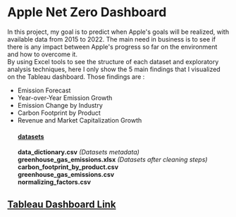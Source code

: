 # Apple Net Zero Dashboard

In this project, my goal is to predict when Apple's goals will be realized, with available data from 2015 to 2022. The main need in business is to see if there is any impact between Apple's progress so far on the environment and how to overcome it.  
By using Excel tools to see the structure of each dataset and exploratory analysis techniques, here I only show the 5 main findings that I visualized on the Tableau dashboard. Those findings are :  
- Emission Forecast
- Year-over-Year Emission Growth
- Emission Change by Industry
- Carbon Footprint by Product
- Revenue and Market Capitalization Growth  
  #### <a href="https://github.com/alanmaulanaa/applenetzero/tree/main/datasets" />datasets</a>  
  **data_dictionary.csv** *(Datasets metadata)*  
  **greenhouse_gas_emissions.xlsx** *(Datasets after cleaning steps)*  
  **carbon_footprint_by_product.csv**  
  **greenhouse_gas_emissions.csv**     
  **normalizing_factors.csv**
## <a href="https://public.tableau.com/app/profile/maulana.mubarak.ahmad/viz/AppleDashboard_16971175073930/AppleDashboard" />Tableau Dashboard Link</a>
  
